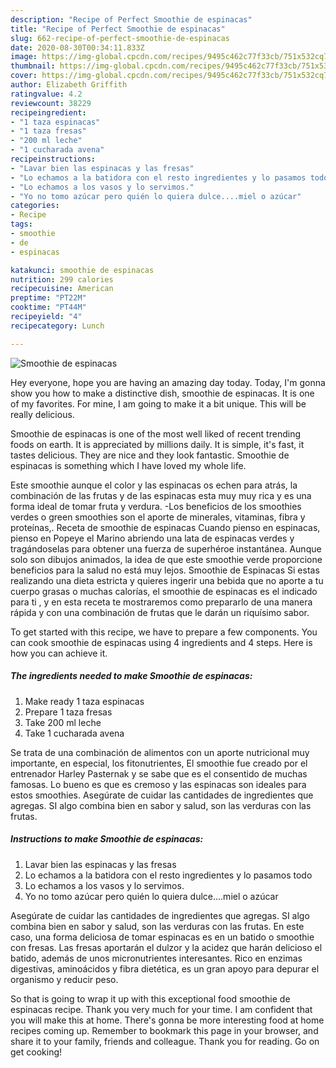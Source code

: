 ```yaml
---
description: "Recipe of Perfect Smoothie de espinacas"
title: "Recipe of Perfect Smoothie de espinacas"
slug: 662-recipe-of-perfect-smoothie-de-espinacas
date: 2020-08-30T00:34:11.833Z
image: https://img-global.cpcdn.com/recipes/9495c462c77f33cb/751x532cq70/smoothie-de-espinacas-foto-principal.jpg
thumbnail: https://img-global.cpcdn.com/recipes/9495c462c77f33cb/751x532cq70/smoothie-de-espinacas-foto-principal.jpg
cover: https://img-global.cpcdn.com/recipes/9495c462c77f33cb/751x532cq70/smoothie-de-espinacas-foto-principal.jpg
author: Elizabeth Griffith
ratingvalue: 4.2
reviewcount: 38229
recipeingredient:
- "1 taza espinacas"
- "1 taza fresas"
- "200 ml leche"
- "1 cucharada avena"
recipeinstructions:
- "Lavar bien las espinacas y las fresas"
- "Lo echamos a la batidora con el resto ingredientes y lo pasamos todo"
- "Lo echamos a los vasos y lo servimos."
- "Yo no tomo azúcar pero quién lo quiera dulce....miel o azúcar"
categories:
- Recipe
tags:
- smoothie
- de
- espinacas

katakunci: smoothie de espinacas 
nutrition: 299 calories
recipecuisine: American
preptime: "PT22M"
cooktime: "PT44M"
recipeyield: "4"
recipecategory: Lunch

---
```



![Smoothie de espinacas](https://img-global.cpcdn.com/recipes/9495c462c77f33cb/751x532cq70/smoothie-de-espinacas-foto-principal.jpg)

Hey everyone, hope you are having an amazing day today. Today, I'm gonna show you how to make a distinctive dish, smoothie de espinacas. It is one of my favorites. For mine, I am going to make it a bit unique. This will be really delicious.

Smoothie de espinacas is one of the most well liked of recent trending foods on earth. It is appreciated by millions daily. It is simple, it's fast, it tastes delicious. They are nice and they look fantastic. Smoothie de espinacas is something which I have loved my whole life.

Este smoothie aunque el color y las espinacas os echen para atrás, la combinación de las frutas y de las espinacas esta muy muy rica y es una forma ideal de tomar fruta y verdura. -Los beneficios de los smoothies verdes o green smoothies son el aporte de minerales, vitaminas, fibra y proteínas,. Receta de smoothie de espinacas Cuando pienso en espinacas, pienso en Popeye el Marino abriendo una lata de espinacas verdes y tragándoselas para obtener una fuerza de superhéroe instantánea. Aunque solo son dibujos animados, la idea de que este smoothie verde proporcione beneficios para la salud no está muy lejos. Smoothie de Espinacas Si estas realizando una dieta estricta y quieres ingerir una bebida que no aporte a tu cuerpo grasas o muchas calorías, el smoothie de espinacas es el indicado para ti , y en esta receta te mostraremos como prepararlo de una manera rápida y con una combinación de frutas que le darán un riquísimo sabor.


To get started with this recipe, we have to prepare a few components. You can cook smoothie de espinacas using 4 ingredients and 4 steps. Here is how you can achieve it.

<!--inarticleads1-->

##### The ingredients needed to make Smoothie de espinacas:

1. Make ready 1 taza espinacas
1. Prepare 1 taza fresas
1. Take 200 ml leche
1. Take 1 cucharada avena


Se trata de una combinación de alimentos con un aporte nutricional muy importante, en especial, los fitonutrientes, El smoothie fue creado por el entrenador Harley Pasternak y se sabe que es el consentido de muchas famosas. Lo bueno es que es cremoso y las espinacas son ideales para estos smoothies. Asegúrate de cuidar las cantidades de ingredientes que agregas. SI algo combina bien en sabor y salud, son las verduras con las frutas. 

<!--inarticleads2-->

##### Instructions to make Smoothie de espinacas:

1. Lavar bien las espinacas y las fresas
1. Lo echamos a la batidora con el resto ingredientes y lo pasamos todo
1. Lo echamos a los vasos y lo servimos.
1. Yo no tomo azúcar pero quién lo quiera dulce....miel o azúcar


Asegúrate de cuidar las cantidades de ingredientes que agregas. SI algo combina bien en sabor y salud, son las verduras con las frutas. En este caso, una forma deliciosa de tomar espinacas es en un batido o smoothie con fresas. Las fresas aportarán el dulzor y la acidez que harán delicioso el batido, además de unos micronutrientes interesantes. Rico en enzimas digestivas, aminoácidos y fibra dietética, es un gran apoyo para depurar el organismo y reducir peso. 

So that is going to wrap it up with this exceptional food smoothie de espinacas recipe. Thank you very much for your time. I am confident that you will make this at home. There's gonna be more interesting food at home recipes coming up. Remember to bookmark this page in your browser, and share it to your family, friends and colleague. Thank you for reading. Go on get cooking!
